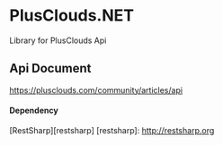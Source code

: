 # PlusClouds.NET

Library for PlusClouds Api

## Api Document
https://plusclouds.com/community/articles/api

#### Dependency
[RestSharp][restsharp]
[restsharp]:       http://restsharp.org
